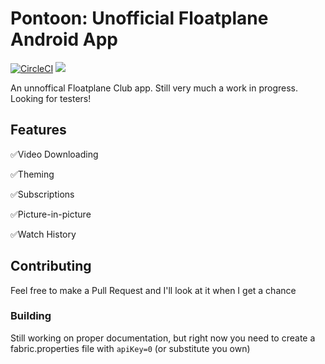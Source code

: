 # Pontoon: Unofficial Floatplane Android App
[![CircleCI](https://circleci.com/gh/Dumblydore/Pontoon/tree/master.svg?style=shield&circle-token=e8244f8d38776f64138c691abfabc51682ebf562)](https://circleci.com/gh/Dumblydore/Pontoon/tree/master) [![](https://img.shields.io/badge/license-GPL--3.0-blue.svg)](LICENSE)

An unnoffical Floatplane Club app. Still very much a work in progress. Looking for testers!

## Features
  ✅Video Downloading  
    
  ✅Theming  
    
  ✅Subscriptions  
    
  ✅Picture-in-picture  
    
  ✅Watch History  
    
## Contributing
Feel free to make a Pull Request and I'll look at it when I get a chance
### Building
  Still working on proper documentation, but right now you need to create a fabric.properties file with `apiKey=0` (or substitute you own)
  
  

